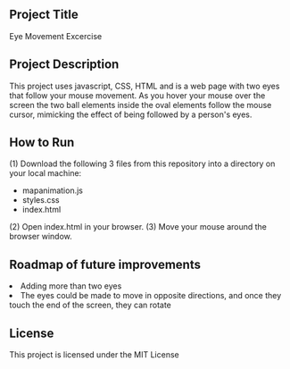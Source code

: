<h2>Project Title</h2>
Eye Movement Excercise

<h2>Project Description</h2>
This project uses javascript, CSS, HTML and is a web page with two eyes that follow your mouse movement. As you hover your mouse over the screen the two ball elements inside the oval elements follow the mouse cursor, mimicking the effect of being followed by a person's eyes.

<h2>How to Run</h2>
(1) Download the following 3 files from this repository into a directory on your local machine: 
<ul>
  <li>mapanimation.js</li>
  <li>styles.css</li>
  <li>index.html</li>
</ul>
(2) Open index.html in your browser.
(3) Move your mouse around the browser window.


<h2>Roadmap of future improvements</h2>
</ul>
 <li>Adding more than two eyes
 <li>The eyes could be made to move in opposite directions, and once they touch the end of the screen, they can rotate
 </ul>

<h2>License</h2>
This project is licensed under the MIT License
